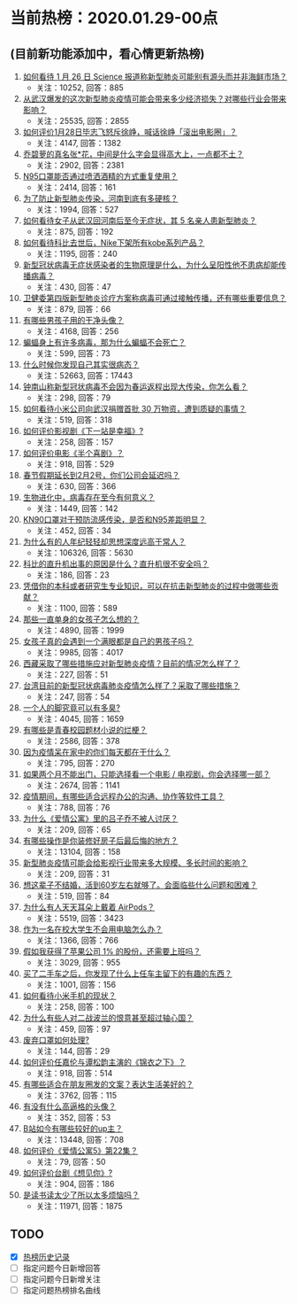 # 当前热榜：2020.01.29-00点
## (目前新功能添加中，看心情更新热榜)
1. [如何看待 1 月 26 日 Science 报道称新型肺炎可能别有源头而并非海鲜市场？](https://www.zhihu.com/question/368148350)
    * 关注：10252, 回答：885
2. [从武汉爆发的这次新型肺炎疫情可能会带来多少经济损失？对哪些行业会带来影响？](https://www.zhihu.com/question/367582947)
    * 关注：25535, 回答：2855
3. [如何评价1月28日毕志飞怒斥徐峥，喊话徐峥「滚出电影圈」？](https://www.zhihu.com/question/368246962)
    * 关注：4147, 回答：1382
4. [乔碧萝的真名张*花，中间是什么字会显得高大上，一点都不土？](https://www.zhihu.com/question/344461790)
    * 关注：2902, 回答：2381
5. [N95口罩能否通过喷洒酒精的方式重复使用？](https://www.zhihu.com/question/367683843)
    * 关注：2414, 回答：161
6. [为了防止新型肺炎传染，河南到底有多硬核？](https://www.zhihu.com/question/367744660)
    * 关注：1994, 回答：527
7. [如何看待女子从武汉回河南后至今无症状，其 5 名亲人患新型肺炎？](https://www.zhihu.com/question/368287285)
    * 关注：875, 回答：192
8. [如何看待科比去世后，Nike下架所有kobe系列产品？](https://www.zhihu.com/question/368077094)
    * 关注：1195, 回答：240
9. [新型冠状病毒无症状感染者的生物原理是什么，为什么呈阳性他不患病却能传播病毒？](https://www.zhihu.com/question/368286734)
    * 关注：430, 回答：47
10. [卫健委第四版新型肺炎诊疗方案称病毒可通过接触传播，还有哪些重要信息？](https://www.zhihu.com/question/368228897)
    * 关注：879, 回答：66
11. [有哪些男孩子用的干净头像？](https://www.zhihu.com/question/359867171)
    * 关注：4168, 回答：256
12. [蝙蝠身上有许多病毒，那为什么蝙蝠不会死亡？](https://www.zhihu.com/question/367605748)
    * 关注：599, 回答：73
13. [什么时候你发现自己其实很病态？](https://www.zhihu.com/question/348488122)
    * 关注：52663, 回答：17443
14. [钟南山称新型冠状病毒不会因为春运返程出现大传染，你怎么看？](https://www.zhihu.com/question/368319975)
    * 关注：298, 回答：79
15. [如何看待小米公司向武汉捐赠首批 30 万物资，遭到质疑的事情？](https://www.zhihu.com/question/367854892)
    * 关注：519, 回答：318
16. [如何评价影视剧《下一站是幸福》?](https://www.zhihu.com/question/368049654)
    * 关注：258, 回答：157
17. [如何评价电影《半个喜剧》？](https://www.zhihu.com/question/359789317)
    * 关注：918, 回答：529
18. [春节假期延长到2月2号，你们公司会延迟吗？](https://www.zhihu.com/question/368066820)
    * 关注：630, 回答：366
19. [生物进化中，病毒存在至今有何意义？](https://www.zhihu.com/question/66086829)
    * 关注：1449, 回答：142
20. [KN90口罩对于预防流感传染，是否和N95差距明显？](https://www.zhihu.com/question/367187949)
    * 关注：452, 回答：34
21. [为什么有的人年纪轻轻却思想深度远高于常人？](https://www.zhihu.com/question/67473950)
    * 关注：106326, 回答：5630
22. [科比的直升机出事的原因是什么？直升机很不安全吗？](https://www.zhihu.com/question/368065607)
    * 关注：186, 回答：23
23. [凭借你的本科或者研究生专业知识，可以在抗击新型肺炎的过程中做哪些贡献？](https://www.zhihu.com/question/368222910)
    * 关注：1100, 回答：589
24. [那些一直单身的女孩子怎么想的？](https://www.zhihu.com/question/357808121)
    * 关注：4890, 回答：1999
25. [女孩子真的会遇到一个满眼都是自己的男孩子吗？](https://www.zhihu.com/question/362269092)
    * 关注：9985, 回答：4017
26. [西藏采取了哪些措施应对新型肺炎疫情？目前的情况怎么样了？](https://www.zhihu.com/question/368245845)
    * 关注：227, 回答：51
27. [台湾目前的新型冠状病毒肺炎疫情怎么样了？采取了哪些措施？](https://www.zhihu.com/question/367346761)
    * 关注：247, 回答：54
28. [一个人的脚究竟可以有多臭?](https://www.zhihu.com/question/319947665)
    * 关注：4045, 回答：1659
29. [有哪些是青春校园题材小说的烂梗？](https://www.zhihu.com/question/329218369)
    * 关注：2586, 回答：378
30. [因为疫情呆在家中的你们每天都在干什么？](https://www.zhihu.com/question/367928926)
    * 关注：795, 回答：270
31. [如果两个月不能出门，只能选择看一个电影 / 电视剧，你会选择哪一部？](https://www.zhihu.com/question/367969900)
    * 关注：2674, 回答：1141
32. [疫情期间，有哪些适合远程办公的沟通、协作等软件工具？](https://www.zhihu.com/question/368118846)
    * 关注：788, 回答：76
33. [为什么《爱情公寓》里的吕子乔不被人讨厌？](https://www.zhihu.com/question/27649421)
    * 关注：209, 回答：65
34. [有哪些操作是你装修好房子后最后悔的地方？](https://www.zhihu.com/question/270275220)
    * 关注：13104, 回答：158
35. [新型肺炎疫情可能会给影视行业带来多大规模、多长时间的影响？](https://www.zhihu.com/question/368138924)
    * 关注：209, 回答：31
36. [想这辈子不结婚，活到60岁左右就够了。会面临些什么问题和困难？](https://www.zhihu.com/question/368152442)
    * 关注：519, 回答：84
37. [为什么有人天天耳朵上戴着 AirPods？](https://www.zhihu.com/question/352387027)
    * 关注：5519, 回答：3423
38. [作为一名在校大学生不会用电脑怎么办？](https://www.zhihu.com/question/352321370)
    * 关注：1366, 回答：766
39. [假如我获得了苹果公司 1% 的股份，还需要上班吗？](https://www.zhihu.com/question/358423150)
    * 关注：3029, 回答：955
40. [买了二手车之后，你发现了什么上任车主留下的有趣的东西？](https://www.zhihu.com/question/353476589)
    * 关注：1001, 回答：156
41. [如何看待小米手机的现状？](https://www.zhihu.com/question/367372917)
    * 关注：258, 回答：100
42. [为什么有些人对二战波兰的恨意甚至超过轴心国？](https://www.zhihu.com/question/300766024)
    * 关注：459, 回答：97
43. [废弃口罩如何处理?](https://www.zhihu.com/question/367635802)
    * 关注：144, 回答：29
44. [如何评价任嘉伦与谭松韵主演的《锦衣之下》？](https://www.zhihu.com/question/65953283)
    * 关注：918, 回答：514
45. [有哪些适合在朋友圈发的文案？表达生活美好的？](https://www.zhihu.com/question/350135477)
    * 关注：3762, 回答：115
46. [有没有什么高逼格的头像？](https://www.zhihu.com/question/318143433)
    * 关注：352, 回答：53
47. [B站如今有哪些较好的up主？](https://www.zhihu.com/question/312054931)
    * 关注：13448, 回答：708
48. [如何评价《爱情公寓5》第22集？](https://www.zhihu.com/question/368179467)
    * 关注：79, 回答：50
49. [如何评价台剧《想见你》?](https://www.zhihu.com/question/356438469)
    * 关注：904, 回答：186
50. [是读书读太少了所以太多烦恼吗？](https://www.zhihu.com/question/344271982)
    * 关注：11971, 回答：1875
## TODO
* [x] [热榜历史记录](hot_history/AllHot.md)
* [ ] 指定问题今日新增回答
* [ ] 指定问题今日新增关注
* [ ] 指定问题热榜排名曲线

